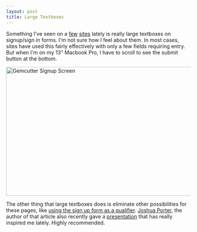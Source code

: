 ```yaml
---
layout: post
title: Large Textboxes
---
```

Something I've seen on a [few](http://gemcutter.org) [sites](http://animoto.com) lately is really large textboxes on signup/sign in forms.  I'm not sure how I feel about them.  In most cases, sites have used this fairly effectively with only a few fields requiring entry.  But when I'm on my 13" Macbook Pro, I have to scroll to see the submit button at the bottom.

<img src="/images/posts/sign-up-gemcutter-awesome-gem-hosting.jpg" alt="Gemcutter Signup Screen" width="529" height="352" />

The other thing that large textboxes does is eliminate other possibilities for these pages, like [using the sign up form as a qualifier](http://bokardo.com/archives/using-your-sign-up-form-as-a-qualifier/).  [Joshua Porter](http://bokardo.com), the author of that article also recently gave a [presentation](http://www.slideshare.net/bokardo/designing-for-social-traction) that has really inspired me lately.  Highly recommended.
